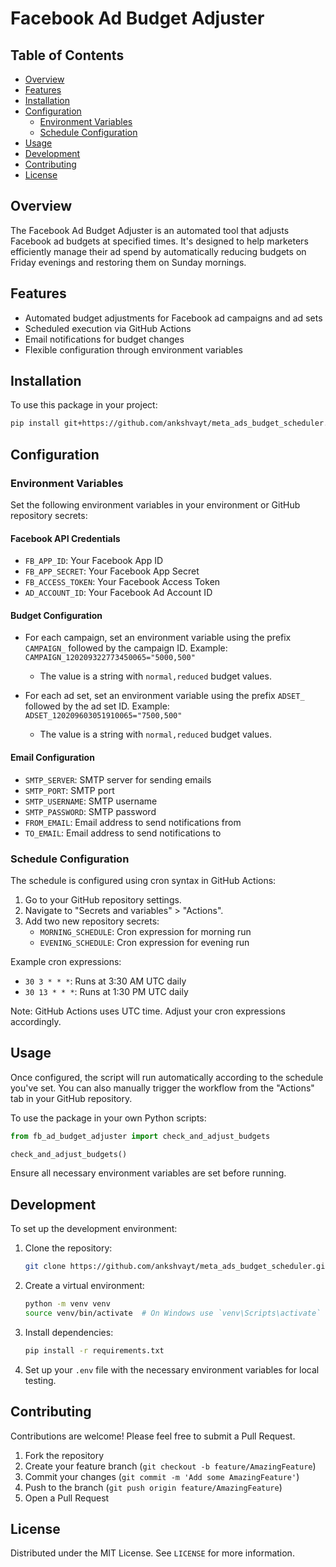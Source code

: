 # Facebook Ad Budget Adjuster

## Table of Contents
- [Overview](#overview)
- [Features](#features)
- [Installation](#installation)
- [Configuration](#configuration)
  - [Environment Variables](#environment-variables)
  - [Schedule Configuration](#schedule-configuration)
- [Usage](#usage)
- [Development](#development)
- [Contributing](#contributing)
- [License](#license)

## Overview
The Facebook Ad Budget Adjuster is an automated tool that adjusts Facebook ad budgets at specified times. It's designed to help marketers efficiently manage their ad spend by automatically reducing budgets on Friday evenings and restoring them on Sunday mornings.

## Features
- Automated budget adjustments for Facebook ad campaigns and ad sets
- Scheduled execution via GitHub Actions
- Email notifications for budget changes
- Flexible configuration through environment variables

## Installation
To use this package in your project:
```bash
pip install git+https://github.com/ankshvayt/meta_ads_budget_scheduler.git
```

## Configuration

### Environment Variables
Set the following environment variables in your environment or GitHub repository secrets:

#### Facebook API Credentials
- `FB_APP_ID`: Your Facebook App ID
- `FB_APP_SECRET`: Your Facebook App Secret
- `FB_ACCESS_TOKEN`: Your Facebook Access Token
- `AD_ACCOUNT_ID`: Your Facebook Ad Account ID

#### Budget Configuration
- For each campaign, set an environment variable using the prefix `CAMPAIGN_` followed by the campaign ID.
  Example: `CAMPAIGN_120209322773450065="5000,500"`
  - The value is a string with `normal,reduced` budget values.
  
- For each ad set, set an environment variable using the prefix `ADSET_` followed by the ad set ID.
  Example: `ADSET_120209603051910065="7500,500"`
  - The value is a string with `normal,reduced` budget values.

#### Email Configuration
- `SMTP_SERVER`: SMTP server for sending emails
- `SMTP_PORT`: SMTP port
- `SMTP_USERNAME`: SMTP username
- `SMTP_PASSWORD`: SMTP password
- `FROM_EMAIL`: Email address to send notifications from
- `TO_EMAIL`: Email address to send notifications to

### Schedule Configuration
The schedule is configured using cron syntax in GitHub Actions:

1. Go to your GitHub repository settings.
2. Navigate to "Secrets and variables" > "Actions".
3. Add two new repository secrets:
   - `MORNING_SCHEDULE`: Cron expression for morning run
   - `EVENING_SCHEDULE`: Cron expression for evening run

Example cron expressions:
- `30 3 * * *`: Runs at 3:30 AM UTC daily
- `30 13 * * *`: Runs at 1:30 PM UTC daily

Note: GitHub Actions uses UTC time. Adjust your cron expressions accordingly.

## Usage
Once configured, the script will run automatically according to the schedule you've set. You can also manually trigger the workflow from the "Actions" tab in your GitHub repository.

To use the package in your own Python scripts:
```python
from fb_ad_budget_adjuster import check_and_adjust_budgets

check_and_adjust_budgets()
```
Ensure all necessary environment variables are set before running.

## Development
To set up the development environment:

1. Clone the repository:
   ```bash
   git clone https://github.com/ankshvayt/meta_ads_budget_scheduler.git
   ```
2. Create a virtual environment:
   ```bash
   python -m venv venv
   source venv/bin/activate  # On Windows use `venv\Scripts\activate`
   ```
3. Install dependencies:
   ```bash
   pip install -r requirements.txt
   ```
4. Set up your `.env` file with the necessary environment variables for local testing.

## Contributing
Contributions are welcome! Please feel free to submit a Pull Request.

1. Fork the repository
2. Create your feature branch (`git checkout -b feature/AmazingFeature`)
3. Commit your changes (`git commit -m 'Add some AmazingFeature'`)
4. Push to the branch (`git push origin feature/AmazingFeature`)
5. Open a Pull Request

## License
Distributed under the MIT License. See `LICENSE` for more information.
